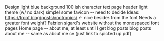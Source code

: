 Design
    light blue background
    100 ish character text page
    header
    light theme (w/ no dark)
    simple!
    some favicon -- need to decide
    Ideas:
	    https://troof.blog/posts/nootropics/ <- nice besides from the font
		    Needs a greater font weight?
		Fabrien sigard's website without the monospaced font
pages
	Home page -- about me, at least until I get blog posts
	blog posts
	about me -- same as about me
	cv (just link to spicked up pdf)
